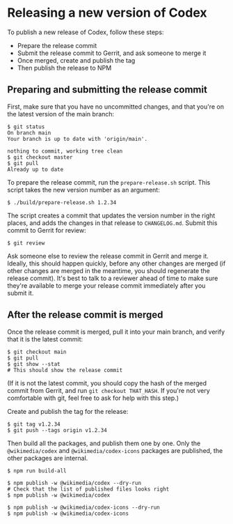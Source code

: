 # Releasing a new version of Codex
To publish a new release of Codex, follow these steps:
- Prepare the release commit
- Submit the release commit to Gerrit, and ask someone to merge it
- Once merged, create and publish the tag
- Then publish the release to NPM

## Preparing and submitting the release commit
First, make sure that you have no uncommitted changes, and that you're on the latest version
of the main branch:
```
$ git status
On branch main
Your branch is up to date with 'origin/main'.

nothing to commit, working tree clean
$ git checkout master
$ git pull
Already up to date
```

To prepare the release commit, run the `prepare-release.sh` script. This script takes the new
version number as an argument:
```
$ ./build/prepare-release.sh 1.2.34
```

The script creates a commit that updates the version number in the right places, and adds the
changes in that release to `CHANGELOG.md`. Submit this commit to Gerrit for review:
```
$ git review
```

Ask someone else to review the release commit in Gerrit and merge it. Ideally, this should happen
quickly, before any other changes are merged (if other changes are merged in the meantime, you
should regenerate the release commit). It's best to talk to a reviewer ahead of time to make sure
they're available to merge your release commit immediately after you submit it.

## After the release commit is merged
Once the release commit is merged, pull it into your main branch, and verify that it is the latest
commit:
```
$ git checkout main
$ git pull
$ git show --stat
# This should show the release commit
```
(If it is not the latest commit, you should copy the hash of the merged commit from Gerrit, and
run `git checkout THAT_HASH`. If you're not very comfortable with git, feel free to ask for help
with this step.)

Create and publish the tag for the release:
```
$ git tag v1.2.34
$ git push --tags origin v1.2.34
```

Then build all the packages, and publish them one by one. Only the `@wikimedia/codex` and
`@wikimedia/codex-icons` packages are published, the other packages are internal.
```
$ npm run build-all

$ npm publish -w @wikimedia/codex --dry-run
# Check that the list of published files looks right
$ npm publish -w @wikimedia/codex

$ npm publish -w @wikimedia/codex-icons --dry-run
$ npm publish -w @wikimedia/codex-icons
```
